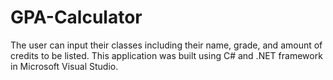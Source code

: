 # GPA-Calculator

The user can input their classes including their name, grade, and amount of credits to be listed.
This application was built using C# and .NET framework in Microsoft Visual Studio.
